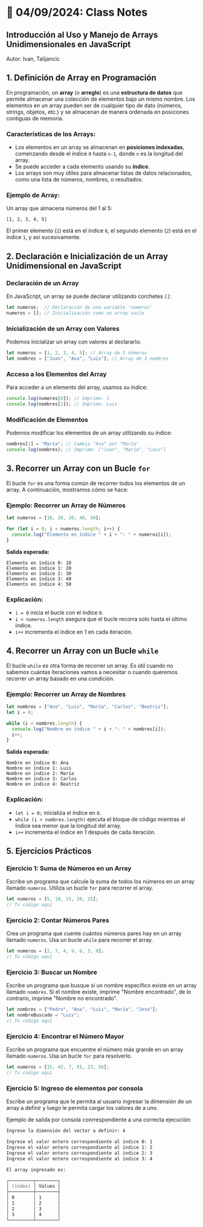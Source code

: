 # 📝 04/09/2024: Class Notes

## Introducción al Uso y Manejo de Arrays Unidimensionales en JavaScript
Autor: Ivan, Talijancic

## 1. Definición de Array en Programación

En programación, un **array** (o **arreglo**) es una **estructura de datos** que permite almacenar una colección de elementos bajo un mismo nombre. Los elementos en un array pueden ser de cualquier tipo de dato (números, strings, objetos, etc.) y se almacenan de manera ordenada en posiciones contiguas de memoria.

### Características de los Arrays:

- Los elementos en un array se almacenan en **posiciones indexadas**, comenzando desde el índice `0` hasta `n-1`, donde `n` es la longitud del array.
- Se puede acceder a cada elemento usando su **índice**.
- Los arrays son muy útiles para almacenar listas de datos relacionados, como una lista de números, nombres, o resultados.

### Ejemplo de Array:
Un array que almacena números del 1 al 5:
```
[1, 2, 3, 4, 5]
```
El primer elemento (`1`) está en el índice `0`, el segundo elemento (`2`) está en el índice `1`, y así sucesivamente.

## 2. Declaración e Inicialización de un Array Unidimensional en JavaScript

### Declaración de un Array

En JavaScript, un array se puede declarar utilizando corchetes `[]`:

```javascript
let numeros;  // Declaración de una variable 'numeros'
numeros = []; // Inicialización como un array vacío
```

### Inicialización de un Array con Valores

Podemos inicializar un array con valores al declararlo:

```javascript
let numeros = [1, 2, 3, 4, 5]; // Array de 5 números
let nombres = ["Juan", "Ana", "Luis"]; // Array de 3 nombres
```

### Acceso a los Elementos del Array

Para acceder a un elemento del array, usamos su índice:

```javascript
console.log(numeros[0]); // Imprime: 1
console.log(nombres[2]); // Imprime: Luis
```

### Modificación de Elementos

Podemos modificar los elementos de un array utilizando su índice:

```javascript
nombres[1] = "María"; // Cambia "Ana" por "María"
console.log(nombres); // Imprime: ["Juan", "María", "Luis"]
```

## 3. Recorrer un Array con un Bucle `for`

El bucle `for` es una forma común de recorrer todos los elementos de un array. A continuación, mostramos cómo se hace:

### Ejemplo: Recorrer un Array de Números

```javascript
let numeros = [10, 20, 30, 40, 50];

for (let i = 0; i < numeros.length; i++) {
  console.log("Elemento en índice " + i + ": " + numeros[i]);
}
```

**Salida esperada:**
```
Elemento en índice 0: 10
Elemento en índice 1: 20
Elemento en índice 2: 30
Elemento en índice 3: 40
Elemento en índice 4: 50
```

### Explicación:

- `i = 0` inicia el bucle con el índice `0`.
- `i < numeros.length` asegura que el bucle recorra solo hasta el último índice.
- `i++` incrementa el índice en 1 en cada iteración.

## 4. Recorrer un Array con un Bucle `while`

El bucle `while` es otra forma de recorrer un array. Es útil cuando no sabemos cuántas iteraciones vamos a necesitar o cuando queremos recorrer un array basado en una condición.

### Ejemplo: Recorrer un Array de Nombres

```javascript
let nombres = ["Ana", "Luis", "María", "Carlos", "Beatriz"];
let i = 0;

while (i < nombres.length) {
  console.log("Nombre en índice " + i + ": " + nombres[i]);
  i++;
}
```

**Salida esperada:**
```
Nombre en índice 0: Ana
Nombre en índice 1: Luis
Nombre en índice 2: María
Nombre en índice 3: Carlos
Nombre en índice 4: Beatriz
```

### Explicación:

- `let i = 0;` inicializa el índice en `0`.
- `while (i < nombres.length)` ejecuta el bloque de código mientras el índice sea menor que la longitud del array.
- `i++` incrementa el índice en 1 después de cada iteración.

## 5. Ejercicios Prácticos

### Ejercicio 1: Suma de Números en un Array

Escribe un programa que calcule la suma de todos los números en un array llamado `numeros`. Utiliza un bucle `for` para recorrer el array.

```javascript
let numeros = [5, 10, 15, 20, 25];
// Tu código aquí
```

### Ejercicio 2: Contar Números Pares

Crea un programa que cuente cuántos números pares hay en un array llamado `numeros`. Usa un bucle `while` para recorrer el array.

```javascript
let numeros = [2, 7, 4, 9, 6, 3, 8];
// Tu código aquí
```

### Ejercicio 3: Buscar un Nombre

Escribe un programa que busque si un nombre específico existe en un array llamado `nombres`. Si el nombre existe, imprime "Nombre encontrado", de lo contrario, imprime "Nombre no encontrado".

```javascript
let nombres = ["Pedro", "Ana", "Luis", "María", "Jose"];
let nombreBuscado = "Luis";
// Tu código aquí
```

### Ejercicio 4: Encontrar el Número Mayor

Escribe un programa que encuentre el número más grande en un array llamado `numeros`. Usa un bucle `for` para resolverlo.

```javascript
let numeros = [15, 42, 7, 81, 23, 56];
// Tu código aquí
```

### Ejercicio 5: Ingreso de elementos por consola

Escribe un programa que le permita al usuario ingresar la dimensión de un array a definir y luego le permita cargar los valores de a uno.

Ejemplo de salida por consola conrrespondiente a una correcta ejecución:

```zsh
Ingrese la dimensión del vector a definir: 4

Ingrese el valor entero correspondiente al índice 0: 1
Ingrese el valor entero correspondiente al índice 1: 2
Ingrese el valor entero correspondiente al índice 2: 3
Ingrese el valor entero correspondiente al índice 3: 4

El array ingresado es:

┌─────────┬────────┐
│ (index) │ Values │
├─────────┼────────┤
│ 0       │ 1      │
│ 1       │ 2      │
│ 2       │ 3      │
│ 3       │ 4      │
└─────────┴────────┘
```
